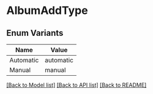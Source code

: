 # AlbumAddType

## Enum Variants

| Name | Value |
|---- | -----|
| Automatic | automatic |
| Manual | manual |


[[Back to Model list]](../README.md#documentation-for-models) [[Back to API list]](../README.md#documentation-for-api-endpoints) [[Back to README]](../README.md)


